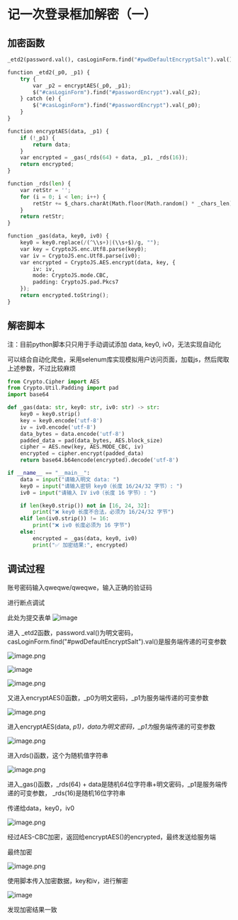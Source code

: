 # 记一次登录框加解密（一）
## 加密函数

```Python
_etd2(password.val(), casLoginForm.find("#pwdDefaultEncryptSalt").val());

function _etd2(_p0, _p1) {
    try {
        var _p2 = encryptAES(_p0, _p1);
        $("#casLoginForm").find("#passwordEncrypt").val(_p2);
    } catch (e) {
        $("#casLoginForm").find("#passwordEncrypt").val(_p0);
    }
}

function encryptAES(data, _p1) {
    if (!_p1) {
        return data;
    }
    var encrypted = _gas(_rds(64) + data, _p1, _rds(16));
    return encrypted;
}

function _rds(len) {
    var retStr = '';
    for (i = 0; i < len; i++) {
        retStr += $_chars.charAt(Math.floor(Math.random() * _chars_len));
    }
    return retStr;
}

function _gas(data, key0, iv0) {
    key0 = key0.replace(/(^\\s+)|(\\s+$)/g, "");
    var key = CryptoJS.enc.Utf8.parse(key0);
    var iv = CryptoJS.enc.Utf8.parse(iv0);
    var encrypted = CryptoJS.AES.encrypt(data, key, {
        iv: iv,
        mode: CryptoJS.mode.CBC,
        padding: CryptoJS.pad.Pkcs7
    });
    return encrypted.toString();
}
```


## 解密脚本

注：目前python脚本只只用于手动调试添加 data, key0, iv0，无法实现自动化

可以结合自动化爬虫，采用selenum库实现模拟用户访问页面，加载js，然后爬取上述参数，不过比较麻烦

```Python
from Crypto.Cipher import AES
from Crypto.Util.Padding import pad
import base64

def _gas(data: str, key0: str, iv0: str) -> str:
    key0 = key0.strip()
    key = key0.encode('utf-8')
    iv = iv0.encode('utf-8')
    data_bytes = data.encode('utf-8')
    padded_data = pad(data_bytes, AES.block_size)
    cipher = AES.new(key, AES.MODE_CBC, iv)
    encrypted = cipher.encrypt(padded_data)
    return base64.b64encode(encrypted).decode('utf-8')

if __name__ == "__main__":
    data = input("请输入明文 data: ")
    key0 = input("请输入密钥 key0（长度 16/24/32 字节）: ")
    iv0 = input("请输入 IV iv0（长度 16 字节）: ")

    if len(key0.strip()) not in [16, 24, 32]:
        print("❌ key0 长度不合法，必须为 16/24/32 字节")
    elif len(iv0.strip()) != 16:
        print("❌ iv0 长度必须为 16 字节")
    else:
        encrypted = _gas(data, key0, iv0)
        print("✅ 加密结果:", encrypted)
```


## 调试过程

账号密码输入qweqwe/qweqwe，输入正确的验证码

进行断点调试

此处为提交表单
![image](https://github.com/user-attachments/assets/1281e773-4aab-422e-8649-c503ebbfef40)

进入 _etd2函数，password.val()为明文密码，casLoginForm.find("#pwdDefaultEncryptSalt").val()是服务端传递的可变参数

![image.png](https://tc-cdn.flowus.cn/oss/ce83e373-ef90-4745-bd42-f0682999e58b/image.png?time=1744462800&token=be495fddbdaeeda80e64fa762302fc77b6da3a0d05dd695a1363e0b26dcea7c4&role=free)

![image](https://github.com/user-attachments/assets/aa2430cd-00b8-4081-a500-ade37ccbd8cb)

![image.png](https://tc-cdn.flowus.cn/oss/a6141119-6c65-4131-8721-ab8f9d109e3f/image.png?time=1744462800&token=a12487d93c0d1d17e9cc706cd4402ecf966edd732db33de0a59b6cb57cf3a408&role=free)

又进入encryptAES()函数，_p0为明文密码，_p1为服务端传递的可变参数

![image.png](https://tc-cdn.flowus.cn/oss/923dd5f7-4a01-4fff-a888-62d0bae8dac7/image.png?time=1744462800&token=89839e7fb215b8cb832e91b19f8f36507a80c3a97f7ab3498ce3934d377c73a9&role=free)

进入encryptAES(data, *p1)，data为明文密码，_p1为*服务端传递的可变参数

![image.png](https://tc-cdn.flowus.cn/oss/cdf9befe-f390-4f08-a6a9-afee8abeb0a7/image.png?time=1744462800&token=8fc11873297d8aa440cb758baa14684ac361dfde1716acc66d02c218d8483750&role=free)

进入rds()函数，这个为随机值字符串

![image.png](https://tc-cdn.flowus.cn/oss/11588757-6fa9-48ed-b5f3-2dc0ea5f9dae/image.png?time=1744462800&token=510bda317268c571f29c92edb3bba04d9e11e0271847afcecdb5800ab7588157&role=free)

进入_gas()函数，_rds(64) + data是随机64位字符串+明文密码，_p1是服务端传递的可变参数， _rds(16)是随机16位字符串

传递给data，key0，iv0

![image.png](https://tc-cdn.flowus.cn/oss/cf90b9e3-703a-4847-b437-06688acf8369/image.png?time=1744462800&token=0b0bbaf8cc9d27716d942e88007f7a4063b534fa0e15999ff34e53a40d462e30&role=free)

经过AES-CBC加密，返回给encryptAES()的encrypted，最终发送给服务端

最终加密

![image.png](https://tc-cdn.flowus.cn/oss/f69a2cec-55d4-4835-abd9-30439fb61e08/image.png?time=1744462800&token=9800470d56e68eca6033a731be09e4d16adf79793de06567c2750fcd560bce83&role=free)

使用脚本传入加密数据，key和iv，进行解密

![image](https://github.com/user-attachments/assets/f76918c4-2a3b-4424-9f6c-6b4027d9d2c8)

发现加密结果一致



